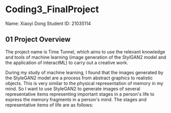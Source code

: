 # Coding3_FinalProject
Name: Xiaoyi Dong
Student ID: 21035114

## 01 Project Overview
The project name is Time Tunnel, which aims to use the relevant knowledge and tools of machine learning (image generation of the StylGAN2 model and the application of interactML) to carry out a creative work.

During my study of machine learning, I found that the images generated by the StyleGAN2 model are a process from abstract graphics to realistic objects. This is very similar to the physical representation of memory in my mind. So I want to use StyleGAN2 to generate images of several representative items representing important stages in a person's life to express the memory fragments in a person's mind. The stages and representative items of life are as follows:
